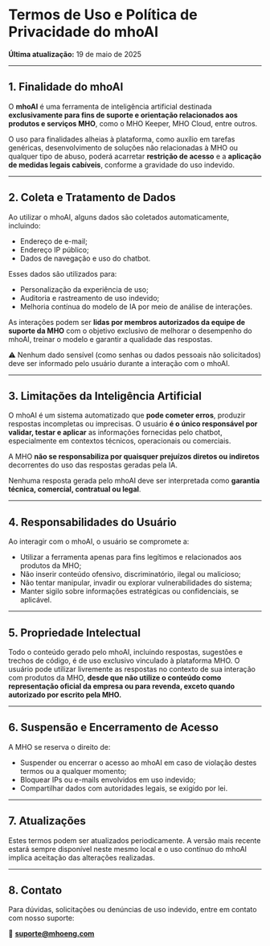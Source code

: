 # Termos de Uso e Política de Privacidade do mhoAI
**Última atualização:** 19 de maio de 2025

---

## 1. Finalidade do mhoAI

O **mhoAI** é uma ferramenta de inteligência artificial destinada **exclusivamente para fins de suporte e orientação relacionados aos produtos e serviços MHO**, como o MHO Keeper, MHO Cloud, entre outros.

O uso para finalidades alheias à plataforma, como auxílio em tarefas genéricas, desenvolvimento de soluções não relacionadas à MHO ou qualquer tipo de abuso, poderá acarretar **restrição de acesso** e a **aplicação de medidas legais cabíveis**, conforme a gravidade do uso indevido.

---

## 2. Coleta e Tratamento de Dados

Ao utilizar o mhoAI, alguns dados são coletados automaticamente, incluindo:

- Endereço de e-mail;
- Endereço IP público;
- Dados de navegação e uso do chatbot.

Esses dados são utilizados para:

- Personalização da experiência de uso;
- Auditoria e rastreamento de uso indevido;
- Melhoria contínua do modelo de IA por meio de análise de interações.

As interações podem ser **lidas por membros autorizados da equipe de suporte da MHO** com o objetivo exclusivo de melhorar o desempenho do mhoAI, treinar o modelo e garantir a qualidade das respostas.

⚠️ Nenhum dado sensível (como senhas ou dados pessoais não solicitados) deve ser informado pelo usuário durante a interação com o mhoAI.

---

## 3. Limitações da Inteligência Artificial

O mhoAI é um sistema automatizado que **pode cometer erros**, produzir respostas incompletas ou imprecisas. O usuário **é o único responsável por validar, testar e aplicar** as informações fornecidas pelo chatbot, especialmente em contextos técnicos, operacionais ou comerciais.

A MHO **não se responsabiliza por quaisquer prejuízos diretos ou indiretos** decorrentes do uso das respostas geradas pela IA.

Nenhuma resposta gerada pelo mhoAI deve ser interpretada como **garantia técnica, comercial, contratual ou legal**.

---

## 4. Responsabilidades do Usuário

Ao interagir com o mhoAI, o usuário se compromete a:

- Utilizar a ferramenta apenas para fins legítimos e relacionados aos produtos da MHO;
- Não inserir conteúdo ofensivo, discriminatório, ilegal ou malicioso;
- Não tentar manipular, invadir ou explorar vulnerabilidades do sistema;
- Manter sigilo sobre informações estratégicas ou confidenciais, se aplicável.

---

## 5. Propriedade Intelectual

Todo o conteúdo gerado pelo mhoAI, incluindo respostas, sugestões e trechos de código, é de uso exclusivo vinculado à plataforma MHO. O usuário pode utilizar livremente as respostas no contexto de sua interação com produtos da MHO, **desde que não utilize o conteúdo como representação oficial da empresa ou para revenda, exceto quando autorizado por escrito pela MHO.**

---

## 6. Suspensão e Encerramento de Acesso

A MHO se reserva o direito de:

- Suspender ou encerrar o acesso ao mhoAI em caso de violação destes termos ou a qualquer momento;
- Bloquear IPs ou e-mails envolvidos em uso indevido;
- Compartilhar dados com autoridades legais, se exigido por lei.

---

## 7. Atualizações

Estes termos podem ser atualizados periodicamente. A versão mais recente estará sempre disponível neste mesmo local e o uso contínuo do mhoAI implica aceitação das alterações realizadas.

---

## 8. Contato

Para dúvidas, solicitações ou denúncias de uso indevido, entre em contato com nosso suporte:

📧 **suporte@mhoeng.com**
